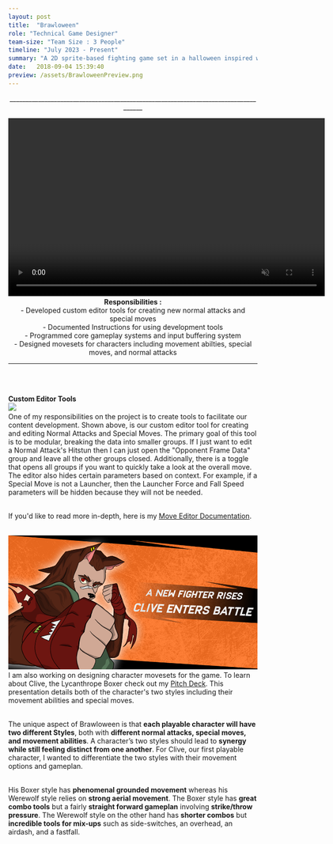 ```yaml
---
layout: post
title:  "Brawloween"
role: "Technical Game Designer"
team-size: "Team Size : 3 People"
timeline: "July 2023 - Present"
summary: "A 2D sprite-based fighting game set in a halloween inspired world featuring new takes on classic monsters."
date:   2018-09-04 15:39:40
preview: /assets/BrawloweenPreview.png
---
```

<p align="center">____________________________________________________________________________________</p>
<p align="center">  
<video width="640" height="360" autoplay muted loop>
  <source src="/assets/BrawloweenVideos/BrawloweenGameplay.mp4" type="video/mp4">
</video>
<br>
<b>Responsibilities :</b><br>
  - Developed custom editor tools for creating new normal attacks and special moves<br>
  - Documented Instructions for using development tools<br>
  - Programmed core gameplay systems and input buffering system<br>
  - Designed movesets for characters including movement abilties, special moves, and normal attacks

____________________________________________________________________________________
<br><br>

<b> Custom Editor Tools</b><br>
<img src="/assets/BrawloweenGifs/NormalAttackCustomEditor.gif"><br>
One of my responsibilities on the project is to create tools to facilitate our content development. Shown above, is our custom editor tool for creating and editing Normal Attacks and Special Moves. The primary goal of this tool is to be modular, breaking the data into smaller groups. If I just want to edit a Normal Attack's Hitstun then I can just open the "Opponent Frame Data" group and leave all the other groups closed. Additionally, there is a toggle that opens all groups if you want to quickly take a look at the overall move. The editor also hides certain parameters based on context. For example, if a Special Move is not a Launcher, then the Launcher Force and Fall Speed parameters will be hidden because they will not be needed.<br><br>

If you'd like to read more in-depth, here is my <a href="https://docs.google.com/document/d/13dCv29WsFoRbIdVQaPxMXBdBqzNINogZ-KMvsr4hsMQ/edit?usp=sharing"> Move Editor Documentation</a>.<br><br>

<a href="https://docs.google.com/presentation/d/1USMjjvOdRkfbaPvTS6eGCgtBI-I_NxuO56K2gFUEH2Q/edit?usp=sharing"> <img src="/assets/BrawloweenPitchDeck.png"></a><br>
I am also working on designing character movesets for the game. To learn about Clive, the Lycanthrope Boxer check out my <a href="https://docs.google.com/presentation/d/1USMjjvOdRkfbaPvTS6eGCgtBI-I_NxuO56K2gFUEH2Q/edit?usp=sharing"> Pitch Deck</a>. This presentation details both of the character's two styles including their movement abilities and special moves.<br><br>

The unique aspect of Brawloween is that <b>each playable character will have two different Styles</b>, both with <b>different normal attacks, special moves, and movement abilities</b>. A character’s two styles should lead to <b>synergy while still feeling distinct from one another</b>. For Clive, our first playable character, I wanted to differentiate the two styles with their movement options and gameplan.<br><br>

His Boxer style has <b>phenomenal grounded movement</b> whereas his Werewolf style relies on <b>strong aerial movement</b>. The Boxer style has <b>great combo tools</b> but a fairly <b>straight forward gameplan</b> involving <b>strike/throw pressure</b>. The Werewolf style on the other hand has <b>shorter combos</b> but <b>incredible tools for mix-ups</b> such as side-switches, an overhead, an airdash, and a fastfall. 
</p>
